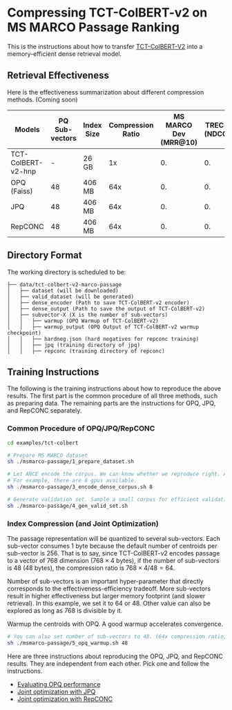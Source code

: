 # Compressing TCT-ColBERT-v2 on MS MARCO Passage Ranking

This is the instructions about how to transfer [TCT-ColBERT-V2](https://cs.uwaterloo.ca/~jimmylin/publications/Lin_etal_2021_RepL4NLP.pdf) into a memory-efficient dense retrieval model. 

## Retrieval Effectiveness

Here is the effectiveness summarization about different compression methods. (Coming soon)

| Models      | PQ Sub-vectors| Index Size  | Compression Ratio | MS MARCO Dev (MRR@10) | TREC 19 DL (NDCG@10) | TREC 20 DL (NDCG@10)
| -----------       | ----------- | ----------- | ----------- | ----------- | ----------- | ----------- |
| TCT-ColBERT-v2-hnp| -  | 26 GB  | 1x  | 0. | 0. | 0. |
| OPQ (Faiss)       | 48 | 406 MB | 64x | 0. | 0. | 0. | 
| JPQ               | 48 | 406 MB | 64x | 0. | 0. | 0. | 
| RepCONC           | 48 | 406 MB | 64x | 0. | 0. | 0. | 

##  Directory Format

The working directory is scheduled to be:

```
├── data/tct-colbert-v2-marco-passage
│   ├── dataset (will be downloaded)
│   ├── valid_dataset (will be generated)
│   ├── dense_encoder (Path to save TCT-ColBERT-v2 encoder)
│   ├── dense_output (Path to save the output of TCT-ColBERT-v2)
│   ├── subvector-X (X is the number of sub-vectors)
│   │   ├── warmup (OPQ Warmup of TCT-ColBERT-v2)
│   │   ├── warmup_output (OPQ Output of TCT-ColBERT-v2 warmup checkpoint)
│   │   ├── hardneg.json (hard negatives for repconc training)
│   │   ├── jpq (training directory of jpq)
│   │   ├── repconc (training directory of repconc)
```

## Training Instructions

The following is the training instructions about how to reproduce the above results. The first part is the common procedure of all three methods, such as preparing data. The remaining parts are the instructions for OPQ, JPQ, and RepCONC separately. 

### Common Procedure of OPQ/JPQ/RepCONC

```bash
cd examples/tct-colbert

# Prepare MS MARCO dataset
sh ./msmarco-passage/1_prepare_dataset.sh

# Let ANCE encode the corpus. We can know whether we reproduce right. And the corpus encoding can be reused by warmup process or JPQ training process.
# For example, there are 8 gpus available.
sh ./msmarco-passage/3_encode_dense_corpus.sh 8

# Generate validation set. Sample a small corpus for efficient validation during training.
sh ./msmarco-passage/4_gen_valid_set.sh
```

### Index Compression (and Joint Optimization)

The passage representation will be quantized to several sub-vectors. Each sub-vector consumes $1$ byte because the default number of centroids per sub-vector is $256$. 
That is to say, since TCT-ColBERT-v2 encodes passage to a vector of $768$ dimension ($768 \times 4$ bytes), if the number of sub-vectors is $48$ ($48$ bytes), the compression ratio is $768 \times 4/48 = 64$.

Number of sub-vectors is an important hyper-parameter that directly corresponds to the effectiveness-efficiency tradeoff. More sub-vectors result in higher effectiveness but larger memory footprint (and slower retrieval). In this example, we set it to $64$ or $48$. Other value can also be explored as long as 768 is divisible by it.

Warmup the centroids with OPQ. A good warmup accelerates convergence. 
```bash
# You can also set number of sub-vectors to 48. (64x compression ratio)
sh ./msmarco-passage/5_opq_warmup.sh 48
```

Here are three instructions about reproducing the OPQ, JPQ, and RepCONC results. They are independent from each other. Pick one and follow the instructions.
- [Evaluating OPQ performance](./opq)
- [Joint optimization with JPQ](./jpq)
- [Joint optimization with RepCONC](./repconc)
